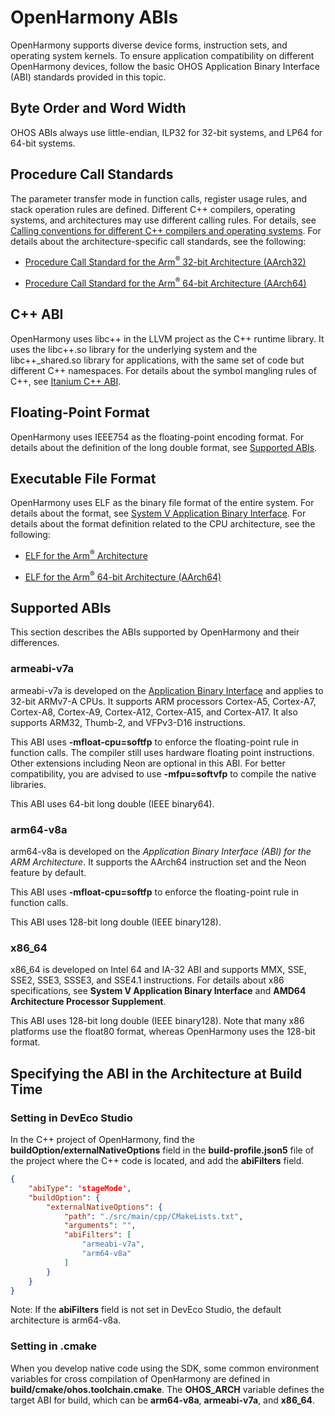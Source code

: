 # OpenHarmony ABIs

<!--RP1-->
OpenHarmony supports diverse device forms, instruction sets, and operating system kernels. To ensure application compatibility on different OpenHarmony devices, follow the basic OHOS Application Binary Interface (ABI) standards provided in this topic.
<!--RP1End-->
## Byte Order and Word Width

OHOS ABIs always use little-endian, ILP32 for 32-bit systems, and LP64 for 64-bit systems.

## Procedure Call Standards

The parameter transfer mode in function calls, register usage rules, and stack operation rules are defined. Different C++ compilers, operating systems, and architectures may use different calling rules. For details, see [Calling conventions for different C++ compilers and operating systems](https://www.agner.org/optimize/calling_conventions.pdf). For details about the architecture-specific call standards, see the following:

- [Procedure Call Standard for the Arm<sup>®</sup> 32-bit Architecture (AArch32)](https://github.com/ARM-software/abi-aa/tree/main/aapcs32)

- [Procedure Call Standard for the Arm<sup>®</sup> 64-bit Architecture (AArch64)](https://github.com/ARM-software/abi-aa/tree/main/aapcs64)

## C++ ABI

OpenHarmony uses libc++ in the LLVM project as the C++ runtime library. It uses the libc++.so library for the underlying system and the libc++_shared.so library for applications, with the same set of code but different C++ namespaces. For details about the symbol mangling rules of C++, see [Itanium C++ ABI](https://itanium-cxx-abi.github.io/cxx-abi/).

## Floating-Point Format

OpenHarmony uses IEEE754 as the floating-point encoding format. For details about the definition of the long double format, see [Supported ABIs](#supported-abis).

## Executable File Format

OpenHarmony uses ELF as the binary file format of the entire system. For details about the format, see [System V Application Binary Interface](https://refspecs.linuxfoundation.org/elf/gabi4+/contents.html). For details about the format definition related to the CPU architecture, see the following:

- [ELF for the Arm<sup>®</sup> Architecture](https://github.com/ARM-software/abi-aa/tree/main/aaelf32)

- [ELF for the Arm<sup>®</sup> 64-bit Architecture (AArch64)](https://github.com/ARM-software/abi-aa/tree/main/aaelf64)

## Supported ABIs

This section describes the ABIs supported by OpenHarmony and their differences.


### armeabi-v7a

armeabi-v7a is developed on the [Application Binary Interface](https://developer.arm.com/Architectures/ABI) and applies to 32-bit ARMv7-A CPUs. It supports ARM processors Cortex-A5, Cortex-A7, Cortex-A8, Cortex-A9, Cortex-A12, Cortex-A15, and Cortex-A17. It also supports ARM32, Thumb-2, and VFPv3-D16 instructions.

This ABI uses **-mfloat-cpu=softfp** to enforce the floating-point rule in function calls. The compiler still uses hardware floating point instructions. Other extensions including Neon are optional in this ABI. For better compatibility, you are advised to use **-mfpu=softvfp** to compile the native libraries.

This ABI uses 64-bit long double (IEEE binary64).
<!--RP2--><!--RP2End-->

### arm64-v8a

arm64-v8a is developed on the *Application Binary Interface (ABI) for the ARM Architecture*. It supports the AArch64 instruction set and the Neon feature by default.

This ABI uses **-mfloat-cpu=softfp** to enforce the floating-point rule in function calls.

This ABI uses 128-bit long double (IEEE binary128).

### x86_64

x86_64 is developed on Intel 64 and IA-32 ABI and supports MMX, SSE, SSE2, SSE3, SSSE3, and SSE4.1 instructions. For details about x86 specifications, see **System V Application Binary Interface** and **AMD64 Architecture Processor Supplement**.

This ABI uses 128-bit long double (IEEE binary128). Note that many x86 platforms use the float80 format, whereas OpenHarmony uses the 128-bit format.

## Specifying the ABI in the Architecture at Build Time

### Setting in DevEco Studio

In the C++ project of OpenHarmony, find the **buildOption/externalNativeOptions** field in the **build-profile.json5** file of the project where the C++ code is located, and add the **abiFilters** field.

```json
{
    "abiType": 'stageMode',
    "buildOption": {
        "externalNativeOptions": {
            "path": "./src/main/cpp/CMakeLists.txt",
            "arguments": "",
            "abiFilters": [
                "armeabi-v7a",
                "arm64-v8a"
            ]
        }
    }
}
```
Note: If the **abiFilters** field is not set in DevEco Studio, the default architecture is arm64-v8a.
### Setting in .cmake

When you develop native code using the SDK, some common environment variables for cross compilation of OpenHarmony are defined in **build/cmake/ohos.toolchain.cmake**. The **OHOS_ARCH** variable defines the target ABI for build, which can be **arm64-v8a**, **armeabi-v7a**, and **x86_64**.
